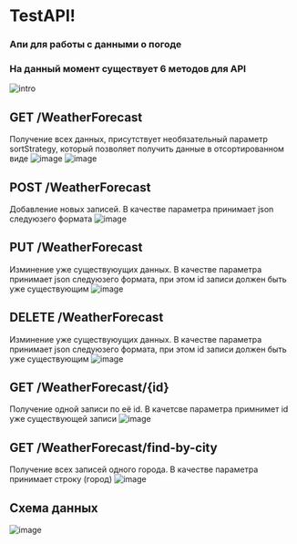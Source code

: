 # TestAPI!
### Апи для работы с данными о погоде
### На данный момент существует 6 методов для API
![intro](https://user-images.githubusercontent.com/66909286/222665328-18daeba4-fe2d-4cd0-9770-362b7a777f36.jpg)


## GET /WeatherForecast
Получение всех данных, присутствует необязательный параметр sortStrategy, который позволяет получить данные в отсортированном виде
![image](https://user-images.githubusercontent.com/66909286/222666172-cbee9204-f882-438f-b1ef-ec7311f0e2d0.png)
![image](https://user-images.githubusercontent.com/66909286/222666269-14ae4b78-3eb1-411b-bc9d-efcdadd24063.png)


## POST /WeatherForecast
Добавление новых записей. В качестве параметра принимает json следуюзего формата
![image](https://user-images.githubusercontent.com/66909286/222666617-12d13074-3b2c-4f6b-916a-86632f4b977d.png)


## PUT /WeatherForecast
Изминение уже существуюущих данных. В качестве параметра принимает json следуюзего формата, при этом id записи должен быть уже существующим
![image](https://user-images.githubusercontent.com/66909286/222667264-4b64587b-ac75-41d4-b703-2e24a2f9ff33.png)


## DELETE /WeatherForecast
Изминение уже существуюущих данных. В качестве параметра принимает json следуюзего формата, при этом id записи должен быть уже существующим
![image](https://user-images.githubusercontent.com/66909286/222667415-dcc08efe-cbe7-4b95-a72e-927e7d5fc0b4.png)


## GET /WeatherForecast/{id}
Получение одной записи по её id. В качетсве параметра примнимет id уже существующей записи
![image](https://user-images.githubusercontent.com/66909286/222667662-6766feac-104c-43cd-85a5-098149d3ffe3.png)


## GET /WeatherForecast/find-by-city
Получение всех записей одного города. В качестве параметра принимает строку (город)
![image](https://user-images.githubusercontent.com/66909286/222667914-d2806f27-7c93-4bee-b5bc-f661692b77c0.png)


## Схема данных
![image](https://user-images.githubusercontent.com/66909286/222668035-60628679-86b7-4264-ae16-bc4e1fa73213.png)
